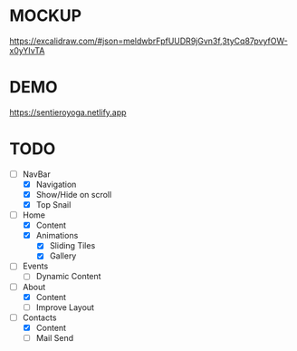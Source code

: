 # MOCKUP
https://excalidraw.com/#json=meldwbrFpfUUDR9jGvn3f,3tyCq87pvyfOW-x0yYIvTA

# DEMO
https://sentieroyoga.netlify.app

# TODO
- [ ] NavBar
  - [x] Navigation
  - [x] Show/Hide on scroll
  - [x] Top Snail

- [ ] Home
  - [x] Content
  - [x] Animations
    - [x] Sliding Tiles
    - [x] Gallery
  
- [ ] Events
  - [ ] Dynamic Content

- [ ] About
  - [x] Content
  - [ ] Improve Layout

- [ ] Contacts
  - [x] Content
  - [ ] Mail Send